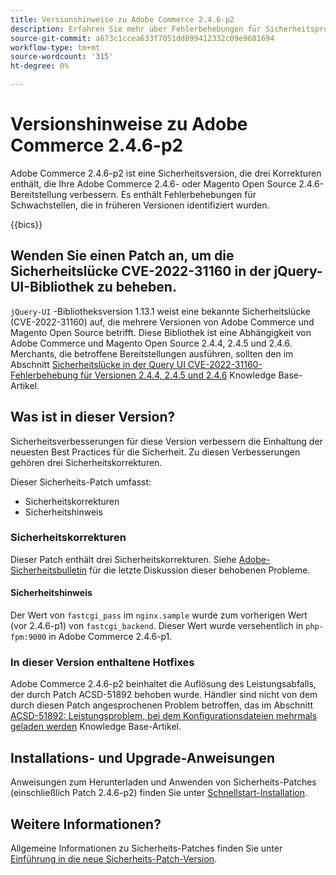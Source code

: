 ```yaml
---
title: Versionshinweise zu Adobe Commerce 2.4.6-p2
description: Erfahren Sie mehr über Fehlerbehebungen für Sicherheitsprobleme in der Adobe Commerce-Version 2.4.6-p2.
source-git-commit: a673c1ccea633f7051dd899412332c09e9681694
workflow-type: tm+mt
source-wordcount: '315'
ht-degree: 0%

---
```



# Versionshinweise zu Adobe Commerce 2.4.6-p2

Adobe Commerce 2.4.6-p2 ist eine Sicherheitsversion, die drei Korrekturen enthält, die Ihre Adobe Commerce 2.4.6- oder Magento Open Source 2.4.6-Bereitstellung verbessern. Es enthält Fehlerbehebungen für Schwachstellen, die in früheren Versionen identifiziert wurden.

{{bics}}

## Wenden Sie einen Patch an, um die Sicherheitslücke CVE-2022-31160 in der jQuery-UI-Bibliothek zu beheben.

`jQuery-UI` -Bibliotheksversion 1.13.1 weist eine bekannte Sicherheitslücke (CVE-2022-31160) auf, die mehrere Versionen von Adobe Commerce und Magento Open Source betrifft. Diese Bibliothek ist eine Abhängigkeit von Adobe Commerce und Magento Open Source 2.4.4, 2.4.5 und 2.4.6. Merchants, die betroffene Bereitstellungen ausführen, sollten den im Abschnitt [Sicherheitslücke in der Query UI CVE-2022-31160-Fehlerbehebung für Versionen 2.4.4, 2.4.5 und 2.4.6](https://experienceleague.adobe.com/docs/commerce-knowledge-base/kb/troubleshooting/known-issues-patches-attached/jquery-cve-2022-31160-fix-2.4.4-2.4.5-2.4.6.html) Knowledge Base-Artikel.

## Was ist in dieser Version?

Sicherheitsverbesserungen für diese Version verbessern die Einhaltung der neuesten Best Practices für die Sicherheit. Zu diesen Verbesserungen gehören drei Sicherheitskorrekturen.

Dieser Sicherheits-Patch umfasst:

* Sicherheitskorrekturen
* Sicherheitshinweis

### Sicherheitskorrekturen

Dieser Patch enthält drei Sicherheitskorrekturen. Siehe [Adobe-Sicherheitsbulletin](https://helpx.adobe.com/security/products/magento/apsb23-42.html) für die letzte Diskussion dieser behobenen Probleme.


#### Sicherheitshinweis

Der Wert von `fastcgi_pass` im `nginx.sample` wurde zum vorherigen Wert (vor 2.4.6-p1) von `fastcgi_backend`. Dieser Wert wurde versehentlich in `php-fpm:9000` in Adobe Commerce 2.4.6-p1.

### In dieser Version enthaltene Hotfixes

Adobe Commerce 2.4.6-p2 beinhaltet die Auflösung des Leistungsabfalls, der durch Patch ACSD-51892 behoben wurde. Händler sind nicht von dem durch diesen Patch angesprochenen Problem betroffen, das im Abschnitt [ACSD-51892: Leistungsproblem, bei dem Konfigurationsdateien mehrmals geladen werden](https://experienceleague.adobe.com/docs/commerce-knowledge-base/kb/support-tools/patches/v1-1-33/acsd-51892-performance-issue-where-config-files-load-multiple-times.html) Knowledge Base-Artikel.


## Installations- und Upgrade-Anweisungen

Anweisungen zum Herunterladen und Anwenden von Sicherheits-Patches (einschließlich Patch 2.4.6-p2) finden Sie unter [Schnellstart-Installation](../../../installation/composer.md).

## Weitere Informationen?

Allgemeine Informationen zu Sicherheits-Patches finden Sie unter [Einführung in die neue Sicherheits-Patch-Version](https://community.magento.com/t5/Magento-DevBlog/Introducing-the-New-Security-Patch-Release/ba-p/141287).
